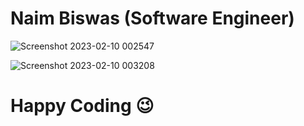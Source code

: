 # Naim Biswas (Software Engineer)

![Screenshot 2023-02-10 002547](https://user-images.githubusercontent.com/67551591/217906060-c140ae4e-b307-4b00-852b-dc786b5f80e6.png)

![Screenshot 2023-02-10 003208](https://user-images.githubusercontent.com/67551591/217906083-da1e1dbc-dae1-4393-aa04-14a86bb0f04e.png)


# Happy Coding 😉
